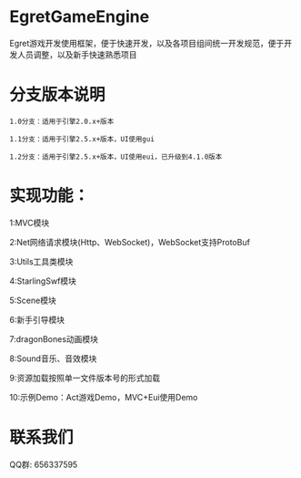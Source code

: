 EgretGameEngine
===============
Egret游戏开发使用框架，便于快速开发，以及各项目组间统一开发规范，便于开发人员调整，以及新手快速熟悉项目


分支版本说明
===============
    1.0分支：适用于引擎2.0.x+版本

    1.1分支：适用于引擎2.5.x+版本，UI使用gui

    1.2分支：适用于引擎2.5.x+版本，UI使用eui，已升级到4.1.0版本


实现功能：
===============

1:MVC模块

2:Net网络请求模块(Http、WebSocket)，WebSocket支持ProtoBuf

3:Utils工具类模块

4:StarlingSwf模块

5:Scene模块

6:新手引导模块

7:dragonBones动画模块

8:Sound音乐、音效模块

9:资源加载按照单一文件版本号的形式加载

10:示例Demo：Act游戏Demo，MVC+Eui使用Demo


联系我们
===============
QQ群: 656337595
